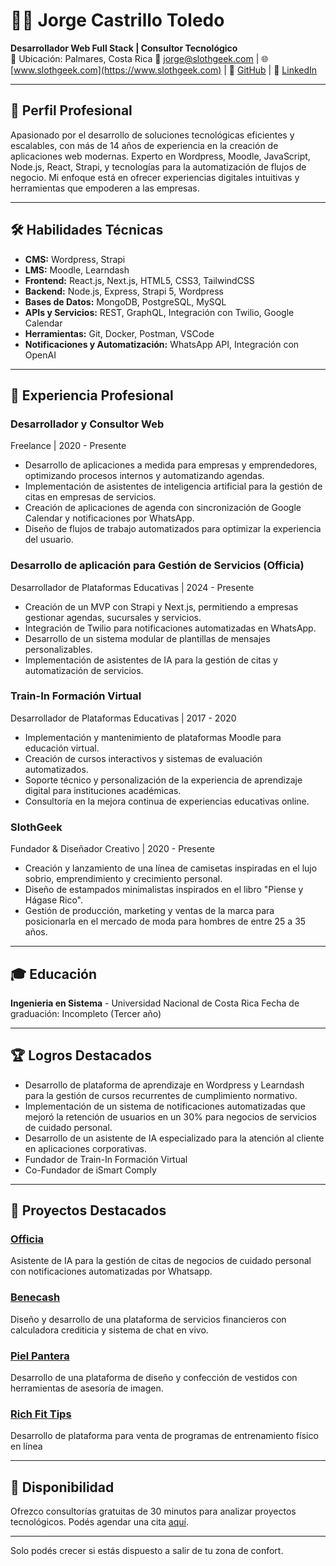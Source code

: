 # 🧑‍💻 Jorge Castrillo Toledo

**Desarrollador Web Full Stack | Consultor Tecnológico**  
📍 Ubicación: Palmares, Costa Rica
📧 [jorge@slothgeek.com](mailto:jorge@slothgeek.com) | 🌐 [www.slothgeek.com](https://www.slothgeek.com) | 🐙 [GitHub](https://github.com/slothgeek) | 🔗 [LinkedIn](https://www.linkedin.com/in/jorgecastrillotoledo/)  

---

## 🚀 **Perfil Profesional**  

Apasionado por el desarrollo de soluciones tecnológicas eficientes y escalables, con más de 14 años de experiencia en la creación de aplicaciones web modernas. Experto en Wordpress, Moodle, JavaScript, Node.js, React, Strapi, y tecnologías para la automatización de flujos de negocio. Mi enfoque está en ofrecer experiencias digitales intuitivas y herramientas que empoderen a las empresas.  

---

## 🛠 **Habilidades Técnicas**  

- **CMS:** Wordpress, Strapi
- **LMS:** Moodle, Learndash
- **Frontend:** React.js, Next.js, HTML5, CSS3, TailwindCSS  
- **Backend:** Node.js, Express, Strapi 5, Wordpress  
- **Bases de Datos:** MongoDB, PostgreSQL, MySQL
- **APIs y Servicios:** REST, GraphQL, Integración con Twilio, Google Calendar  
- **Herramientas:** Git, Docker, Postman, VSCode  
- **Notificaciones y Automatización:** WhatsApp API, Integración con OpenAI  

---

## 💼 **Experiencia Profesional**  

### **Desarrollador y Consultor Web**  
Freelance | 2020 - Presente  
- Desarrollo de aplicaciones a medida para empresas y emprendedores, optimizando procesos internos y automatizando agendas.  
- Implementación de asistentes de inteligencia artificial para la gestión de citas en empresas de servicios.  
- Creación de aplicaciones de agenda con sincronización de Google Calendar y notificaciones por WhatsApp.  
- Diseño de flujos de trabajo automatizados para optimizar la experiencia del usuario.  

### **Desarrollo de aplicación para Gestión de Servicios (Officia)**  
Desarrollador de Plataformas Educativas | 2024 - Presente
- Creación de un MVP con Strapi y Next.js, permitiendo a empresas gestionar agendas, sucursales y servicios.  
- Integración de Twilio para notificaciones automatizadas en WhatsApp.  
- Desarrollo de un sistema modular de plantillas de mensajes personalizables.  
- Implementación de asistentes de IA para la gestión de citas y automatización de servicios.

### **Train-In Formación Virtual**  
Desarrollador de Plataformas Educativas | 2017 - 2020  
- Implementación y mantenimiento de plataformas Moodle para educación virtual.  
- Creación de cursos interactivos y sistemas de evaluación automatizados.  
- Soporte técnico y personalización de la experiencia de aprendizaje digital para instituciones académicas.  
- Consultoría en la mejora continua de experiencias educativas online.  

### **SlothGeek**  
Fundador & Diseñador Creativo | 2020 - Presente  
- Creación y lanzamiento de una línea de camisetas inspiradas en el lujo sobrio, emprendimiento y crecimiento personal.  
- Diseño de estampados minimalistas inspirados en el libro "Piense y Hágase Rico".  
- Gestión de producción, marketing y ventas de la marca para posicionarla en el mercado de moda para hombres de entre 25 a 35 años. 

---

## 🎓 **Educación**  

**Ingenieria en Sistema** - Universidad Nacional de Costa Rica 
Fecha de graduación: Incompleto (Tercer año) 

---

## 🏆 **Logros Destacados**  

- Desarrollo de plataforma de aprendizaje en Wordpress y Learndash para la gestión de cursos recurrentes de cumplimiento normativo.
- Implementación de un sistema de notificaciones automatizadas que mejoró la retención de usuarios en un 30% para negocios de servicios de cuidado personal.  
- Desarrollo de un asistente de IA especializado para la atención al cliente en aplicaciones corporativas.  
- Fundador de Train-In Formación Virtual
- Co-Fundador de iSmart Comply

---

## 📢 **Proyectos Destacados**  

### [**Officia**](https://officia.app)  
Asistente de IA para la gestión de citas de negocios de cuidado personal con notificaciones automatizadas por Whatsapp.

### [**Benecash**](https://benecashcr.com)  
Diseño y desarrollo de una plataforma de servicios financieros con calculadora crediticia y sistema de chat en vivo.

### [**Piel Pantera**](https://pielpantera.com)
Desarrollo de una plataforma de diseño y confección de vestidos con herramientas de asesoría de imagen.  

### [**Rich Fit Tips**](https://rich-fit-tips.com)
Desarrollo de plataforma para venta de programas de entrenamiento físico en línea

---

## 📅 **Disponibilidad**  

Ofrezco consultorías gratuitas de 30 minutos para analizar proyectos tecnológicos. Podés agendar una cita [aquí](https://www.officia.app/slothgeek).  

---

Solo podés crecer si estás dispuesto a salir de tu zona de confort.
